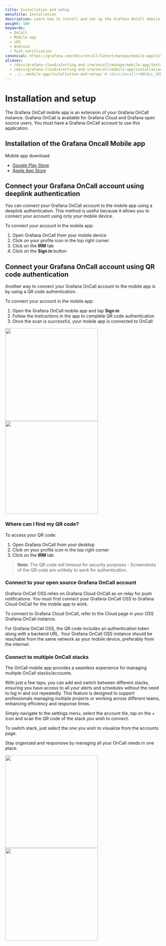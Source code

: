 ```yaml
---
title: Installation and setup
menuTitle: Installation
description: Learn how to install and set up the Grafana OnCall mobile app.
weight: 100
keywords:
  - OnCall
  - Mobile app
  - iOS
  - Android
  - Push notification
canonical: https://grafana.com/docs/oncall/latest/manage/mobile-app/installation-and-setup/
aliases:
  - /docs/grafana-cloud/alerting-and-irm/oncall/manage/mobile-app/installation-and-setup/
  - /docs/grafana-cloud/alerting-and-irm/oncall/mobile-app/installation-and-setup/
  - ../../mobile-app/installation-and-setup/ # /docs/oncall/<ONCALL_VERSION>/mobile-app/installation-and-setup/
---
```


# Installation and setup

The Grafana OnCall mobile app is an extension of your Grafana OnCall instance.
Grafana OnCall is available for Grafana Cloud and Grafana open source users.
You must have a Grafana OnCall account to use this application.

## Installation of the Grafana Oncall Mobile app

Mobile app download:

- [Google Play Store](https://play.google.com/store/apps/details?id=com.grafana.oncall.prod)
- [Apple App Store](https://apps.apple.com/us/app/grafana-oncall-preview/id1669759048)

## Connect your Grafana OnCall account using deeplink authentication

You can connect your Grafana OnCall account to the mobile app using a deeplink authentication.
This method is useful because it allows you to connect your account using only your mobile device.

To connect your account in the mobile app:

1. Open Grafana OnCall from your mobile device
2. Click on your profile icon in the top right corner
3. Click on the **IRM** tab
4. Click on the **Sign in** button

## Connect your Grafana OnCall account using QR code authentication

Another way to connect your Grafana OnCall account to the mobile app is by using a QR code authentication.

To connect your account in the mobile app:

1. Open the Grafana OnCall mobile app and tap **Sign in**
2. Follow the instructions in the app to complete QR code authentication
3. Once the scan is successful, your mobile app is connected to OnCall

<img src="/static/img/oncall/mobile-app-first-screen.png" width="300px">
<img src="/static/img/oncall/mobile-app-sign-in.png" width="300px">

### Where can I find my QR code?

To access your QR code:

1. Open Grafana OnCall from your desktop
2. Click on your profile icon in the top right corner
3. Click on the **IRM** tab

> **Note**: The QR code will timeout for security purposes - Screenshots of the QR code are unlikely to work for authentication.

### Connect to your open source Grafana OnCall account

Grafana OnCall OSS relies on Grafana Cloud OnCall as on relay for push notifications.
You must first connect your Grafana OnCall OSS to Grafana Cloud OnCall for the mobile app to work.

To connect to Grafana Cloud OnCall, refer to the Cloud page in your OSS Grafana OnCall instance.

For Grafana OnCall OSS, the QR code includes an authentication token along with a backend URL.
Your Grafana OnCall OSS instance should be reachable from the same network as your mobile device, preferably from the internet.

### Connect to multiple OnCall stacks

The OnCall mobile app provides a seamless experience for managing multiple OnCall stacks/accounts.

With just a few taps, you can add and switch between different stacks, ensuring you have access to all your alerts and schedules
without the need to log in and out repeatedly.
This feature is designed to support professionals managing multiple projects or working across different teams, enhancing efficiency and response times.

Simply navigate to the settings menu, select the account tile, tap on the + icon and scan the QR code of the stack you wish to connect.

To switch stack, just select the one you wish to visualize from the accounts page.

Stay organized and responsive by managing all your OnCall needs in one place.

<img src="/static/img/oncall/mobile-app-settings-account.png" width="300px">
<img src="/static/img/oncall/mobile-app-accounts-page.png" width="300px">
